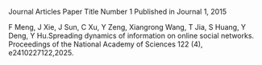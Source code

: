 Journal Articles
 Paper Title Number 1 
Published in Journal 1, 2015

F Meng, J Xie, J Sun, C Xu, Y Zeng, Xiangrong Wang, T Jia, S Huang, Y Deng, Y Hu.Spreading dynamics of information on online social networks. Proceedings of the National Academy of Sciences 122 (4), e2410227122,2025.

